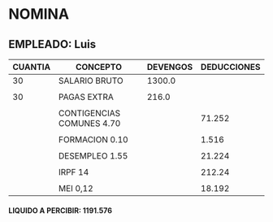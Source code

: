 # NOMINA
## EMPLEADO: Luis
|CUANTIA|        CONCEPTO|                 DEVENGOS|      DEDUCCIONES|
|---|---|---|---|
|  30 |        SALARIO BRUTO |                   1300.0|                 |
|   |   |   |   |
|  30 |       PAGAS EXTRA    |                   216.0|                 |
|   |   |   |   |
|     |      CONTIGENCIAS COMUNES 4.70 |           |               71.252|
 |   |   |   |   |
|     |       FORMACION 0.10 |                     |               1.516|
 |   |   |   |   |
|     |       DESEMPLEO 1.55 |                     |               21.224|
 |   |   |   |   |
|     |        IRPF 14       |                     |               212.24|
 |   |   |   |   |
|     |        MEI 0,12      |                     |               18.192|
 
#### LIQUIDO A PERCIBIR: 1191.576 